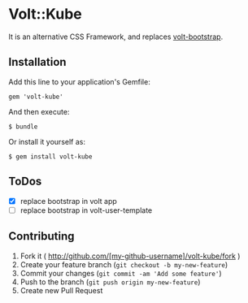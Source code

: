 # Volt::Kube

It is an alternative CSS Framework, and replaces [volt-bootstrap](https://github.com/voltrb/volt-bootstrap).


## Installation

Add this line to your application's Gemfile:

    gem 'volt-kube'

And then execute:

    $ bundle

Or install it yourself as:

    $ gem install volt-kube

## ToDos

  - [x] replace bootstrap in volt app
  - [ ] replace bootstrap in volt-user-template

## Contributing

1. Fork it ( http://github.com/[my-github-username]/volt-kube/fork )
2. Create your feature branch (`git checkout -b my-new-feature`)
3. Commit your changes (`git commit -am 'Add some feature'`)
4. Push to the branch (`git push origin my-new-feature`)
5. Create new Pull Request
